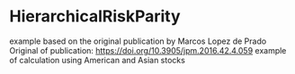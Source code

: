 # HierarchicalRiskParity
example based on the original publication by Marcos Lopez de Prado
Original of publication: https://doi.org/10.3905/jpm.2016.42.4.059
example of calculation using American and Asian stocks
